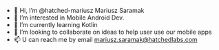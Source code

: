 - 👋 Hi, I’m @hatched-mariusz Mariusz Saramak 
- 👀 I’m interested in Mobile Android Dev.
- 🌱 I’m currently learning Kotlin
- 💞️ I’m looking to collaborate on ideas to help user use our mobile apps
- 📫 U can reach me by email mariusz.saramak@hatchedlabs.com

<!---
hatched-mariusz/hatched-mariusz is a ✨ special ✨ repository because its `README.md` (this file) appears on your GitHub profile.
You can click the Preview link to take a look at your changes.
--->
